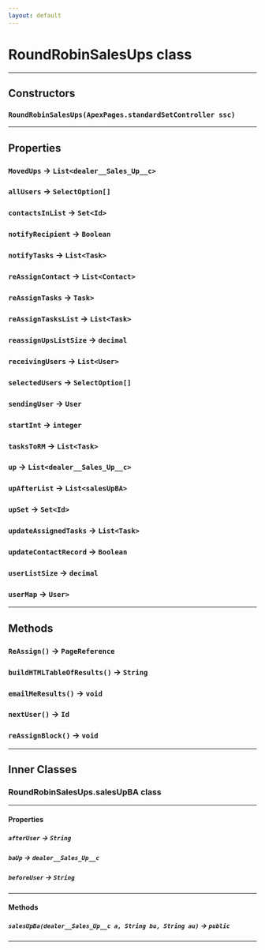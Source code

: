 ```yaml
---
layout: default
---
```

# RoundRobinSalesUps class
---
## Constructors
### `RoundRobinSalesUps(ApexPages.standardSetController ssc)`
---
## Properties

### `MovedUps` → `List<dealer__Sales_Up__c>`

### `allUsers` → `SelectOption[]`

### `contactsInList` → `Set<Id>`

### `notifyRecipient` → `Boolean`

### `notifyTasks` → `List<Task>`

### `reAssignContact` → `List<Contact>`

### `reAssignTasks` → `Task>`

### `reAssignTasksList` → `List<Task>`

### `reassignUpsListSize` → `decimal`

### `receivingUsers` → `List<User>`

### `selectedUsers` → `SelectOption[]`

### `sendingUser` → `User`

### `startInt` → `integer`

### `tasksToRM` → `List<Task>`

### `up` → `List<dealer__Sales_Up__c>`

### `upAfterList` → `List<salesUpBA>`

### `upSet` → `Set<Id>`

### `updateAssignedTasks` → `List<Task>`

### `updateContactRecord` → `Boolean`

### `userListSize` → `decimal`

### `userMap` → `User>`

---
## Methods
### `ReAssign()` → `PageReference`
### `buildHTMLTableOfResults()` → `String`
### `emailMeResults()` → `void`
### `nextUser()` → `Id`
### `reAssignBlock()` → `void`
---
## Inner Classes

### RoundRobinSalesUps.salesUpBA class
---
#### Properties

##### `afterUser` → `String`

##### `baUp` → `dealer__Sales_Up__c`

##### `beforeUser` → `String`

---
#### Methods
##### `salesUpBa(dealer__Sales_Up__c a, String bu, String au)` → `public`
---
